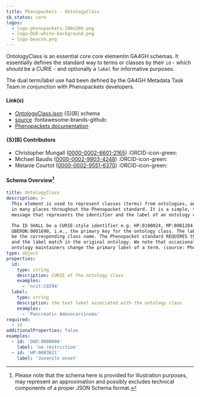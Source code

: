 ```yaml
---
title: Phenopackets - OntologyClass
sb_status: core
logos:
  - logo-phenopackets-200x200.png
  - logo-DUO-white-background.png
  - logo-beacon.png
---
```


OntologyClass is an essential core core elementin GA4GH schemas.
It essentially defines the standard way to terms or classes
by their `id` - which _should_ be a CURIE - and optionally a `label`
for informative purposes.

<!--more-->

The dual term/label use had been defined by the GA4GH Metadata Task Team
in conjunction with Phenopackets developers.

#### Link(s)

* [OntologyClass.json](/schema_files/json/Phenopackets/OntologyClass.json) {S}[B] schema
* [source](https://github.com/phenopackets/phenopacket-schema) :fontawesome-brands-github:
* [Phenopackets documentation](https://phenopacket-schema.readthedocs.io)

#### {S}[B] Contributors

* Christopher Mungall ([0000-0002-6601-2165](https://orcid.org/0000-0002-6601-2165)) :ORCID-icon-green:
* Michael Baudis ([0000-0002-9903-4248](https://orcid.org/0000-0002-9903-4248)) :ORCID-icon-green:
* Melanie Courtot ([0000-0002-9551-6370](https://orcid.org/0000-0002-9551-6370)) :ORCID-icon-green:

#### Schema Overview[^1]

<!--schema_block_start-->
```yaml
title: OntologyClass
description: >-
  This element is used to represent classes (terms) from ontologies, and is used
  in many places throughout the Phenopacket standard. It is a simple, two element
  message that represents the identifier and the label of an ontology class.

  The ID SHALL be a CURIE-style identifier e.g. HP:0100024, MP:0001284,
  UBERON:0001690, i.e., the primary key for the ontology class. The label should
  be the corresponding class name. The Phenopacket standard REQUIRES that the id
  and the label match in the original ontology. We note that occasionally,
  ontology maintainers change the primary label of a term. (source: Phenopackets v2)
type: object
properties:
  id:
    type: string
    description: CURIE of the ontology class
    examples:
      - 'ncit:C8294'
  label:
    type: string
    description: the text label associated with the ontology class
    examples:
      - 'Pancreatic Adenocarcinoma'
required:
  - id
additionalProperties: false
examples:
  - id: 'DUO:0000004'
    label: 'no restriction'
  - id: 'HP:0003621'
    label: 'Juvenile onset'

```
<!--schema_block_end-->

[^1]: Please note that the schema here is provided for illustration purposes,
may represent an approximation and possibly excludes technical components of a
proper JSON Schema format.
